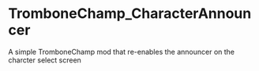 # TromboneChamp_CharacterAnnouncer
A simple TromboneChamp mod that re-enables the announcer on the charcter select screen
